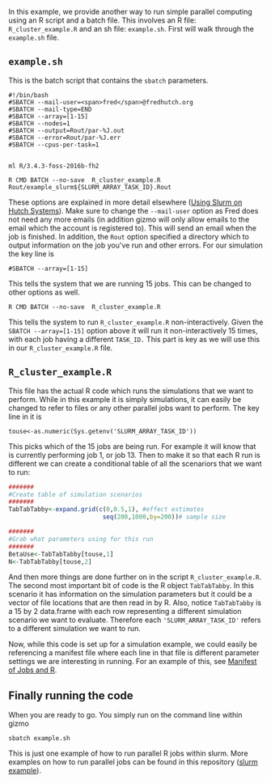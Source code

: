 In this example, we provide another way to run simple parallel computing using an R script and a batch file. This involves an R file: `R_cluster_example.R` and an sh file: `example.sh`. First will walk through the `example.sh` file. 

## `example.sh`
This is the batch script that contains the `sbatch` parameters.
```
#!/bin/bash
#SBATCH --mail-user=<span>fred</span>@fredhutch.org 
#SBATCH --mail-type=END
#SBATCH --array=[1-15]
#SBATCH --nodes=1
#SBATCH --output=Rout/par-%J.out
#SBATCH --error=Rout/par-%J.err
#SBATCH --cpus-per-task=1


ml R/3.4.3-foss-2016b-fh2

R CMD BATCH --no-save  R_cluster_example.R Rout/example_slurm${SLURM_ARRAY_TASK_ID}.Rout
```
These options are explained in more detail elsewhere ([Using Slurm on Hutch Systems](https://sciwiki.fredhutch.org/computing/cluster_usingSlurm/)). Make sure to change the  `--mail-user` option as Fred does not need any more emails (in addition gizmo will only allow emails to the email which the account is registered to). This will send an email when the job is finished. In addition, the `Rout` option specified a directory which to output information on the job you've run and other errors. For our simulation the key line is
```
#SBATCH --array=[1-15]
```

This tells the system that we are running 15 jobs. This can be changed to other options as well. 
```
R CMD BATCH --no-save  R_cluster_example.R
```
This tells the system to run `R_cluster_example.R` non-interactively. Given the `SBATCH --array=[1-15]` option above it will run it non-interactively 15 times, with each job having a different `TASK_ID.` This part is key as we will use this in our `R_cluster_example.R` file. 


## `R_cluster_example.R`

This file has the actual R code which runs the simulations that we want to perform. While in this example it is simply simulations, it can easily be changed to refer to files or any other parallel jobs want to perform. The key line in it is
```
touse<-as.numeric(Sys.getenv('SLURM_ARRAY_TASK_ID'))
```

This picks which of the 15 jobs are being run. For example it will know that is currently performing job 1, or job 13. Then to make it so that each R run is different we can create a conditional table of all the scenariors that we want to run:
```r
#######
#Create table of simulation scenarios
#######
TabTabTabby<-expand.grid(c(0,0.5,1), #effect estimates
                          seq(200,1000,by=200))# sample size

#######
#Grab what parameters using for this run
#######
BetaUse<-TabTabTabby[touse,1]
N<-TabTabTabby[touse,2]
```
And then more things are done further on in the script `R_cluster_example.R`. The second most important bit of code is the R object `TabTabTabby`. In this scenario it has information on the simulation parameters but it could be a vector of file locations that are then read in by R. Also, notice `TabTabTabby` is a 15 by 2 data.frame with each row representing a different simulation scenario we want to evaluate. Therefore each `'SLURM_ARRAY_TASK_ID'` refers to a different simulation we want to run.

Now, while this code is set up for a simulation example, we could easily be referencing a manifest file where each line in that file is different parameter settings we are interesting in running. For an example of this, see [Manifest of Jobs and R](/ManifestofJobs-R/).

## Finally running the code

When you are ready to go. You simply run on the command line within gizmo
```
sbatch example.sh
```
This is just one example of how to run parallel R jobs within slurm. More examples on how to run parallel jobs can be found in this repository ([slurm example](https://github.com/FredHutch/slurm-examples)). 
